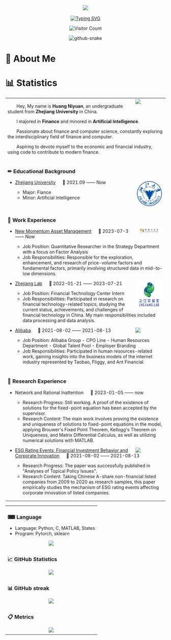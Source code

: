 <div align="center">

  <!-- knock code pictures 敲代码的图片 -->
  <img src="https://cdn.jsdelivr.net/gh/sun0225SUN/sun0225SUN/assets/images/coding.gif" /><br>

  <!-- dynamic typing effect 动态打字效果 -->
  [![Typing SVG](https://readme-typing-svg.demolab.com/?lines=Hey!+Nice+to+Meet+you!👋;Welcome+to+my+page!👋&center=true&size=27)](https://git.io/typing-svg)

   <!-- statistics on the number of visits 访问数统计 -->
  ![Visitor Count](https://profile-counter.glitch.me/HUANG-NI-YUAN/count.svg)
  
  <!-- Snake Code Contribution Map 贪吃蛇代码贡献图 -->
  <picture>
    <source media="(prefers-color-scheme: dark)" srcset="https://cdn.jsdelivr.net/gh/sun0225SUN/sun0225SUN/profile-snake-contrib/github-contribution-grid-snake-dark.svg" />
    <source media="(prefers-color-scheme: light)" srcset="https://cdn.jsdelivr.net/gh/sun0225SUN/sun0225SUN/profile-snake-contrib/github-contribution-grid-snake.svg" />
    <img alt="github-snake" src="https://cdn.jsdelivr.net/gh/sun0225SUN/sun0225SUN/profile-snake-contrib/github-contribution-grid-snake-dark.svg" />
  </picture>

</div>

<!-- About me 关于我 -->
# 💬 About Me

<table>
<tr><td>

<img align="right" width="88" src="picture/一寸照.jpg" />

<p>&emsp;&emsp;Hey, My name is <b>Huang Niyuan</b>, an undergraduate student from <b>Zhejiang University</b> in China.</p>
<p>&emsp;&emsp;I majored in <b>Finance</b> and minored in <b>Artificial Intelligence</b>.</p>
<p>&emsp;&emsp;Passionate about finance and computer science, constantly exploring the interdisciplinary field of finance and computer.</p>
<p>&emsp;&emsp;Aspiring to devote myself to the economic and financial industry, using code to contribute to modern finance.</p>

</td></tr>

<tr>
<td>
  
### ✏ Educational Background

<img align="right" width="88" src="picture/ZJU.jfif" />

- [Zhejiang University](https://www.zju.edu.cn/) &emsp; 📌 2021.09 —— Now
    
  - Major: Fiance
  - Minor: Artificial Intelligence

<tr><td>
  
### 💼 Work Experience

<img align="right" width="88" src="picture/华软新动力.png" />

- [New Momentum Asset Management](http://www.newmomentum.cn/) &emsp; 📌 2023-07-3 —— Now
  
  - Job Position: Quantitative Researcher in the Strategy Department with a focus on Factor Analysis
  - Job Responsibilities: Responsible for the exploration, enhancement, and research of price-volume factors and fundamental factors, primarily involving structured data in mid-to-low dimensions.

<img align="right" width="88" src="picture/之江实验室.jpg" />

- [Zhejiang Lab](https://www.zhejianglab.com/home) &emsp; 📌 2022-01-21 —— 2023-07-21
  
  - Job Position: Financial Technology Center Intern
  - Job Responsibilities: Participated in research on financial technology-related topics, studying the current status, achievements, and challenges of financial technology in China. My main responsibilities included data processing and data analysis.

<img align="right" width="88" src="picture/picture/Alibaba.png" />

- [Alibaba](https://www.alibabagroup.com/zh-HK) &emsp; 📌 2021-08-02 —— 2021-08-13
  
  - Job Position: Alibaba Group - CPO Line - Human Resources Department - Global Talent Pool - Employer Branding
  - Job Responsibilities: Participated in human resources-related work, gaining insights into the business models of the internet industry represented by Taobao, Fliggy, and Ant Financial.

</td></tr>

<tr><td>

### 📝  Research Experience

- Network and Rational Inattention &emsp; 📌 2023-01-05 —— now
  
  - Research Progress: Still working. A proof of the existence of solutions for the fixed-point equation has been accepted by the supervisor.
  - Research Content: The main work involves proving the existence and uniqueness of solutions to fixed-point equations in the model, applying Brouwer's Fixed Point Theorem, Kellogg's Theorem on Uniqueness, and Matrix Differential Calculus, as well as utilizing numerical solutions with MATLAB.

<img align="right" width="88" src="picture/picture/Alibaba.png" />

- [ESG Rating Events, Financial Investment Behavior and Corporate Innovation](https://www.sciencedirect.com/science/article/abs/pii/S0313592622001977) &emsp; 📌 2021-08-02 —— 2021-08-13
  
  - Research Progress: The paper was successfully published in "Analyses of Topical Policy Issues".
  - Research Content: Taking Chinese A-share non-financial listed companies from 2009 to 2020 as research samples, this paper empirically studies the mechanism of ESG rating events affecting corporate innovation of listed companies.

</td></tr>


<!-- wakatime 统计 -->
# 📊 Statistics

<table>
<tr><td>
  
### ⌨ Language
  
  - Language: Python, C, MATLAB, States
  - Program: Pytorch, sklearn
<div align="center">
    <img  src="https://github-readme-stats-git-masterrstaa-rickstaa.vercel.app/api/top-langs/?username=HUANG-NI-YUAN&hide_title=true&hide_border=true&layout=compact&langs_count=6&text_color=000&icon_color=fff&bg_color=0,52fa5a,4dfcff,c64dff&theme=graywhite" />
</div>

</td></tr>

<tr><td>

### 📈 GitHub Statistics

<div align="center">
    <img height="137px" src="https://github-readme-stats-git-masterrstaa-rickstaa.vercel.app/api?username=HUANG-NI-YUAN&hide_title=true&hide_border=true&show_icons=trueline_height=21&text_color=000&icon_color=000&bg_color=0,ea6161,ffc64d,fffc4d,52fa5a&theme=graywhite" />
</div>

</td></tr>

<tr><td>

### 📊 GitHub streak

<div align="center">
    <img  src="https://github-readme-streak-stats.herokuapp.com/?user=HUANG-NI-YUAN&theme=dark&hide_border=true" />
</div>

</td></tr>

<tr><td>

### 📋 Metrics

<div align="center">
    <img src="https://metrics.lecoq.io/HUANG-NI-YUAN?template=classic&config.timezone=Asia%2FShanghai">
</div>

</td></tr>


<!--
**HUANG-NI-YUAN/HUANG-NI-YUAN** is a ✨ _special_ ✨ repository because its `README.md` (this file) appears on your GitHub profile.

Here are some ideas to get you started:

- 🔭 I’m currently working on ...
- 🌱 I’m currently learning ...
- 👯 I’m looking to collaborate on ...
- 🤔 I’m looking for help with ...
- 💬 Ask me about ...
- 📫 How to reach me: ...
- 😄 Pronouns: ...
- ⚡ Fun fact: ...
-->
